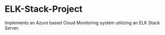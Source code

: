 # ELK-Stack-Project
Implements an Azure based Cloud Monitoring system utilizing an ELK Stack Server.
